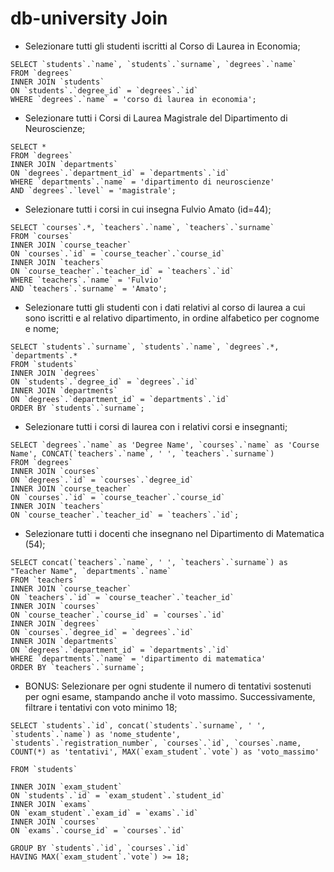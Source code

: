 # db-university Join

- Selezionare tutti gli studenti iscritti al Corso di Laurea in Economia;
```MYSQL
SELECT `students`.`name`, `students`.`surname`, `degrees`.`name`
FROM `degrees`
INNER JOIN `students`
ON `students`.`degree_id` = `degrees`.`id`
WHERE `degrees`.`name` = 'corso di laurea in economia';
```

- Selezionare tutti i Corsi di Laurea Magistrale del Dipartimento di Neuroscienze;
```MYSQL
SELECT * 
FROM `degrees`
INNER JOIN `departments`
ON `degrees`.`department_id` = `departments`.`id`
WHERE `departments`.`name` = 'dipartimento di neuroscienze'
AND `degrees`.`level` = 'magistrale';
```

- Selezionare tutti i corsi in cui insegna Fulvio Amato (id=44);
```MYSQL
SELECT `courses`.*, `teachers`.`name`, `teachers`.`surname`
FROM `courses`
INNER JOIN `course_teacher`
ON `courses`.`id` = `course_teacher`.`course_id`
INNER JOIN `teachers`
ON `course_teacher`.`teacher_id` = `teachers`.`id`
WHERE `teachers`.`name` = 'Fulvio'
AND `teachers`.`surname` = 'Amato';
```

- Selezionare tutti gli studenti con i dati relativi al corso di laurea a cui sono iscritti e al relativo dipartimento, in ordine alfabetico per cognome e nome;
```MYSQL
SELECT `students`.`surname`, `students`.`name`, `degrees`.*, `departments`.*
FROM `students`
INNER JOIN `degrees`
ON `students`.`degree_id` = `degrees`.`id`
INNER JOIN `departments`
ON `degrees`.`department_id` = `departments`.`id`
ORDER BY `students`.`surname`;
```

- Selezionare tutti i corsi di laurea con i relativi corsi e insegnanti;
```MYSQL
SELECT `degrees`.`name` as 'Degree Name', `courses`.`name` as 'Course Name', CONCAT(`teachers`.`name`, ' ', `teachers`.`surname`)
FROM `degrees`
INNER JOIN `courses`
ON `degrees`.`id` = `courses`.`degree_id`
INNER JOIN `course_teacher`
ON `courses`.`id` = `course_teacher`.`course_id`
INNER JOIN `teachers`
ON `course_teacher`.`teacher_id` = `teachers`.`id`;
```

- Selezionare tutti i docenti che insegnano nel Dipartimento di
Matematica (54);
```MYSQL
SELECT concat(`teachers`.`name`, ' ', `teachers`.`surname`) as "Teacher Name", `departments`.`name` 
FROM `teachers`
INNER JOIN `course_teacher`
ON `teachers`.`id` = `course_teacher`.`teacher_id`
INNER JOIN `courses`
ON `course_teacher`.`course_id` = `courses`.`id`
INNER JOIN `degrees`
ON `courses`.`degree_id` = `degrees`.`id`
INNER JOIN `departments`
ON `degrees`.`department_id` = `departments`.`id`
WHERE `departments`.`name` = 'dipartimento di matematica'
ORDER BY `teachers`.`surname`;
```

- BONUS: Selezionare per ogni studente il numero di tentativi sostenuti per ogni esame, stampando anche il voto massimo. 
Successivamente, filtrare i tentativi con voto minimo 18;
```MYSQL
SELECT `students`.`id`, concat(`students`.`surname`, ' ', `students`.`name`) as 'nome_studente', `students`.`registration_number`, `courses`.`id`, `courses`.name, COUNT(*) as 'tentativi', MAX(`exam_student`.`vote`) as 'voto_massimo'

FROM `students`

INNER JOIN `exam_student`
ON `students`.`id` = `exam_student`.`student_id`
INNER JOIN `exams`
ON `exam_student`.`exam_id` = `exams`.`id`
INNER JOIN `courses`
ON `exams`.`course_id` = `courses`.`id`

GROUP BY `students`.`id`, `courses`.`id`
HAVING MAX(`exam_student`.`vote`) >= 18;
```
